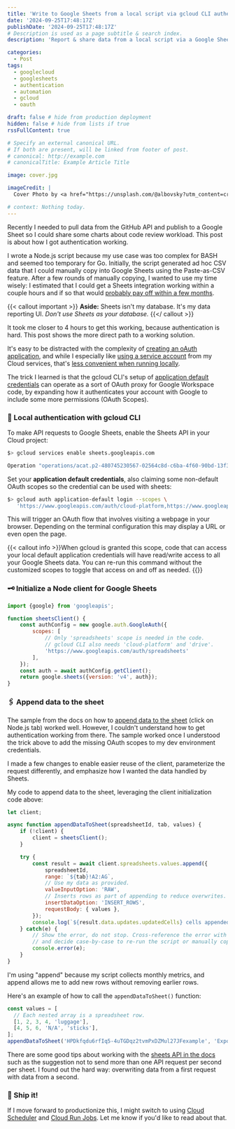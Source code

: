 ```yaml
---
title: 'Write to Google Sheets from a local script via gcloud CLI authentication'
date: '2024-09-25T17:48:17Z'
publishDate: '2024-09-25T17:48:17Z'
# Description is used as a page subtitle & search index.
description: 'Report & share data from a local script via a Google Sheet without implementing complicated authentication.'

categories:
  - Post
tags:
  - googlecloud
  - googlesheets
  - authentication
  - automation
  - gcloud
  - oauth

draft: false # hide from production deployment
hidden: false # hide from lists if true
rssFullContent: true

# Specify an external canonical URL.
# If both are present, will be linked from footer of post.
# canonical: http://example.com
# canonicalTitle: Example Article Title

image: cover.jpg

imageCredit: |
  Cover Photo by <a href="https://unsplash.com/@albovsky?utm_content=creditCopyText&utm_medium=referral&utm_source=unsplash">Glib Albovsky</a> on <a href="https://unsplash.com/photos/an-aerial-view-of-a-green-field-ClSDm_cFdOo?utm_content=creditCopyText&utm_medium=referral&utm_source=unsplash">Unsplash</a>

# context: Nothing today.
---
```


Recently I needed to pull data from the GitHub API and publish to a Google Sheet
so I could share some charts about code review workload. This post is about how
I got authentication working.

I wrote a Node.js script because my use case was too complex for BASH and
seemed too temporary for Go. Initially, the script generated ad hoc CSV data
that I could manually copy into Google Sheets using the Paste-as-CSV feature.
After a few rounds of manually copying, I wanted to use my time wisely: I
estimated that I could get a Sheets integration working within a couple hours
and if so that would
[probably pay off within a few months](https://dev.to/grayside/why-automate-1fac).

{{< callout important >}}
**Aside:** Sheets isn't my database. It's my data reporting UI.
*Don't use Sheets as your database.*
{{</ callout >}}

It took me closer to 4 hours to get this working, because authentication is
hard. This post shows the more direct path to a working solution.

It's easy to be distracted with the complexity of
[creating an oAuth application](https://developers.google.com/workspace/guides/configure-oauth-consent),
and while I especially like
[using a service account](https://developers.google.com/workspace/guides/create-credentials#service-account)
from my Cloud services, that's
[less convenient when running locally](https://cloud.google.com/sdk/docs/authorizing#service-account).

The trick I learned is that the gcloud CLI's setup of
[application default credentials](https://cloud.google.com/docs/authentication/application-default-credentials) can
operate as a sort of OAuth proxy for Google Workspace code, by expanding how it
authenticates your account with Google to include some more permissions
(OAuth Scopes).

### 🔐 Local authentication with gcloud CLI

To make API requests to Google Sheets, enable the Sheets API in your Cloud project:

```sh
$> gcloud services enable sheets.googleapis.com

Operation "operations/acat.p2-480745230567-02564c8d-c6ba-4f60-90bd-13f33e41f0fe" finished successfully.
```

Set your **application default credentials**, also claiming some non-default OAuth scopes so the credential can be used with sheets:

```sh
$> gcloud auth application-default login --scopes \
   'https://www.googleapis.com/auth/cloud-platform,https://www.googleapis.com/auth/drive,https://www.googleapis.com/auth/spreadsheets'
```

This will trigger an OAuth flow that involves visiting a webpage in your browser. Depending on the terminal configuration this may display a URL or even open the page.

{{< callout info >}}When gcloud is granted this scope, code that can access your local default application credentials will have read/write access to all your Google Sheets data. You can re-run this command without the customized scopes to toggle that access on and off as needed.
{{</callout>}}

### 🗝️ Initialize a Node client for Google Sheets

```js
import {google} from 'googleapis';

function sheetsClient() {
    const authConfig = new google.auth.GoogleAuth({
        scopes: [
            // Only 'spreadsheets' scope is needed in the code.
            // gcloud CLI also needs 'cloud-platform' and 'drive'.
            'https://www.googleapis.com/auth/spreadsheets'
        ],
    });
    const auth = await authConfig.getClient();
    return google.sheets({version: 'v4', auth});
}
```

### 🖇 Append data to the sheet

The sample from the docs on how to
[append data to the sheet](https://developers.google.com/sheets/api/guides/values#append_values)
(click on Node.js tab) worked well. However, I couldn't understand how to get
authentication working from there. The sample worked once I understood the
trick above to add the missing OAuth scopes to my dev environment credentials.

I made a few changes to enable easier reuse of the client, parameterize the
request differently, and emphasize how I wanted the data handled by Sheets.

My code to append data to the sheet, leveraging the client initialization code above:

```js
let client;

async function appendDataToSheet(spreadsheetId, tab, values) {
    if (!client) {
        client = sheetsClient();
    }

    try {
        const result = await client.spreadsheets.values.append({
            spreadsheetId,
            range: `${tab}!A2:AG`,
            // Use my data as provided.
            valueInputOption: 'RAW',
            // Inserts rows as part of appending to reduce overwrites.
            insertDataOption: 'INSERT_ROWS',
            requestBody: { values },
        });
        console.log(`${result.data.updates.updatedCells} cells appended.`);
    } catch(e) {
        // Show the error, do not stop. Cross-reference the error with terminal output
        // and decide case-by-case to re-run the script or manually copy data.
        console.error(e);
    }
}
```

I'm using "append" because my script collects monthly metrics, and append allows me to add new rows without removing earlier rows.

Here's an example of how to call the `appendDataToSheet()` function:

```js
const values = [
  // Each nested array is a spreadsheet row.
  [1, 2, 3, 4, 'luggage'],
  [4, 5, 6, 'N/A', 'sticks'],
];
appendDataToSheet('HPDkfqdu6rfIq5-4uTGDqz2tvmPxDZMul27JFexample', 'Exported Data Tab', values);
```

There are some good tips about working with the
[sheets API in the docs](https://developers.google.com/sheets/api/troubleshoot-api-errors)
such as the suggestion not to send more than one API request per second per
sheet. I found out the hard way: overwriting data from a first request with
data from a second.


### 🚀 Ship it!

If I move forward to productionize this, I might switch to using
[Cloud Scheduler](https://cloud.google.com/scheduler/docs) and
[Cloud Run Jobs](https://cloud.google.com/run/docs/quickstarts/jobs/build-create-nodejs).
Let me know if you'd like to read about that.
